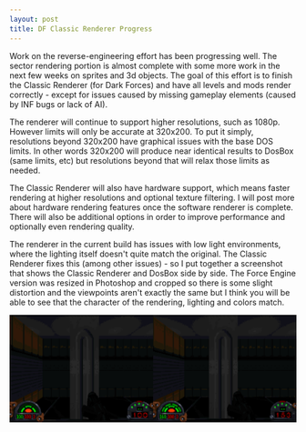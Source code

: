 ```yaml
---
layout: post
title: DF Classic Renderer Progress
---
```

Work on the reverse-engineering effort has been progressing well. The sector rendering portion is almost complete with some more work in the next few weeks on sprites and 3d objects. The goal of this effort is to finish the Classic Renderer (for Dark Forces) and have all levels and mods render correctly - except for issues caused by missing gameplay elements (caused by INF bugs or lack of AI).

The renderer will continue to support higher resolutions, such as 1080p. However limits will only be accurate at 320x200. To put it simply, resolutions beyond 320x200 have graphical issues with the base DOS limits. In other words 320x200 will produce near identical results to DosBox (same limits, etc) but resolutions beyond that will relax those limits as needed.

The Classic Renderer will also have hardware support, which means faster rendering at higher resolutions and optional texture filtering. I will post more about hardware rendering features once the software renderer is complete. There will also be additional options in order to improve performance and optionally even rendering quality.

The renderer in the current build has issues with low light environments, where the lighting itself doesn't quite match the original. The Classic Renderer fixes this (among other issues) - so I put together a screenshot that shows the Classic Renderer and DosBox side by side. The Force Engine version was resized in Photoshop and cropped so there is some slight distortion and the viewpoints aren't exactly the same but I think you will be able to see that the character of the rendering, lighting and colors match.

<a href="https://github.com/TheForceEngine/TheForceEngine.github.io/blob/master/screenshots/ClassicRendererAndDosBox.png?raw=true" class="inline"><img src="https://github.com/TheForceEngine/TheForceEngine.github.io/blob/master/screenshots/ClassicRendererAndDosBox.png?raw=true" alt="Comparison" class="inline"/></a>
